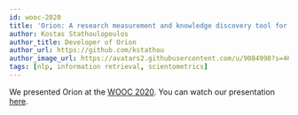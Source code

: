 ```yaml
---
id: wooc-2020
title: 'Orion: A research measurement and knowledge discovery tool for scholarly publications'
author: Kostas Stathoulopoulos
author_title: Developer of Orion
author_url: https://github.com/kstathou
author_image_url: https://avatars2.githubusercontent.com/u/9084998?s=460&u=8e9abc2c4ed2c5241729b91e79eb4f5a6a8bc6c1&v=4
tags: [nlp, information retrieval, scientometrics]
---
```


We presented Orion at the [WOOC 2020](https://workshop-oc.github.io/). You can watch our presentation [here](https://youtu.be/DMBaLw61NrM).
